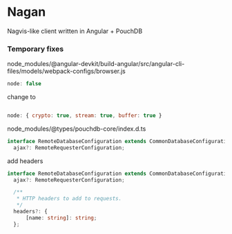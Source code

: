 # Nagan

Nagvis-like client written in Angular + PouchDB

### Temporary fixes

node_modules/@angular-devkit/build-angular/src/angular-cli-files/models/webpack-configs/browser.js

```js
node: false
```

change to
```js

node: { crypto: true, stream: true, buffer: true }
```

node_modules/@types/pouchdb-core/index.d.ts

```ts
interface RemoteDatabaseConfiguration extends CommonDatabaseConfiguration {
  ajax?: RemoteRequesterConfiguration;
```

add headers

```ts
interface RemoteDatabaseConfiguration extends CommonDatabaseConfiguration {
  ajax?: RemoteRequesterConfiguration;

  /**
   * HTTP headers to add to requests.
   */
  headers?: {
      [name: string]: string;
  };
```
